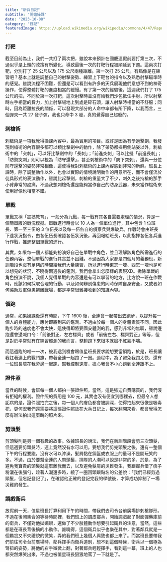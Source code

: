 ```yaml
---
title: "新兵日記"
subtitle: "開始操課"
date: "2023-10-08"
category: "日記"
featuredImage: https://upload.wikimedia.org/wikipedia/commons/4/47/Republic_of_China_Army_%28ROCA%29_Logo.svg
---
```

### 打靶
截至目前為止，我們一共打了兩次把，雖說本來預計在國慶連假前要打第三次，不過似乎是上頭的政策有所變化，導致最後一次的打靶行程被順延到下週。這兩次打靶，分別打了 25 公尺以及 175 公尺兩種距離。第一次打 25 公尺，有點像是在練習吧？基本上就是調整自己的射擊姿勢、練習上下靶台的指令以及熟悉射擊瞄準時的感覺。雖說流程不困難，但還是可以看到有許多的天兵展現他們意想不到的神奇操作，使得整體打靶的進度相當的緩慢。有了第一次的經驗後，這週我們打了 175 公尺的把，不同於第一次打靶，這次射擊時並沒有給我們沙包抵住手肘，所以射擊時左手相當的費力，加上射擊場地上到處是碎石頭，讓人射擊時相當的不舒服；同時，因為距離拉長的關係，可以發現大部分的人命中率都有所下降，以我而言，三個彈夾一共 27 發子彈，我也只命中 3 發，真的覺得自己超廢的。

### 刺槍術
刺槍術是一項我覺得操課內容中，最為實用的項目。或許是因為有學過擊劍，我發現刺槍術的內容很多都可以類比擊劍中的動作，除了架勢都採用側站姿以外，刺槍術中的「突刺」，可以好比擊劍中的「長刺」；「前進突刺」可以比擬「前進長刺」；「防禦突刺」則可以視為「防守還擊」，甚至刺槍術中的「防下突刺」，還與一分位防守還擊的姿勢非常相像，這使得我對刺槍術的上課內容感到非常的新鮮。班長上課時，除了調整動作以外，也會以實際的情境說明動作的用意所在，而不會僅流於徒具形式的表演動作，雖說比起擊劍，刺槍的重量大了不少，刺久之後持槍的那手小臂非常的痠痛，不過我想刺槍術還是能夠當作自己的防身武器，未來當作棍術來使用好像也相當不錯。

### 單戰
單戰又稱「震撼教育」，一般分為九戰，每一戰有其各自需要處理的情況，算是一個簡單版的戰況模擬。單戰進行時會以 10 人為一個單位進行，其中包含 1 位班長、第一至三伍的 3 位伍長以及每一伍各自的偵察兵與爆破兵。作戰時會由班長下達狀況指令，由各伍伍長確認各伍狀況後，再回報給班長，以此指揮各伍各兵進行作戰，推進整個單戰的進行。

其實，如果每一個人都能夠扮演好自己在單戰中角色，並且理解該角色所需進行的任務內容，整個單戰的進行其實並不困難。不過因為大家都是四個月的義務役，新訓階段也沒有足夠的時間給我們大量練習，所以進行時東忘一塊、西忘一塊也是可以想見的狀況，不曉得兩週後的鑑測，我們會拿出怎麼樣的表現XD。撇除單戰的角色扮演不說，我個人覺得單戰的內容還是有可以學習的地方，比方說一班在作戰時，應該如何採取合理的行動，以及如何辨別傷患的同時保障自身安全，又或者如何協助友軍傷患拖離戰場，都是平常很難接收到的知識內容。

### 領跑
通常，如果操課後還有時間，下午 1600 後，全連會一起帶出去跑步，以提升每一個人的身體能力，應付即將到來的鑑測。不過由於每一個人的身體素質不同，因此跑步時的速度也不會太快，這使得即將要國安體測的我，感到非常的無聊，雖說邊跑還會邊喊口令：「前後對正、左右標齊」或者「前後左右、標齊對正」等等，但是對於平常就有在練習體測的我而言，整趟跑下來根本就臉不紅氣不喘。

而這週跑的唯一一次，被我逮到機會跟值星班長要求說想要當領跑，於是，班長讓我扛著連上的戰鬥旗，帶著全連一起跑了一圈。過程中，為了避免我跑太快，還有一位班長陪在我旁邊一起跑，幫我控制速度，擔心我會不小心跑到全連跟不上。

### 證件照
當兵的時候，會幫每一個人都拍一張證件照，當然，這是強迫自費購買的，我們沒有拒絕的權利。證件照的費用是 100 元，其實也沒有便宜到哪裡去，但最令人想詬病的是，證件照拍完之後，每一個人的膚色都會被調深，使得拍起來很像是吸毒犯，更何況我們還需要將這張證件照放在大兵日記上，每次翻開來看，都會覺得怎麼有辦法拍出這麼醜的照片來。

### 剪頭髮
剪頭髮則是另一個有趣的故事。依據班長的說法，我們在新訓階段會剪三次頭髮，但這週要剪頭髮時，連上竟然沒有水可以用。要想我們剪完頭髮之後，還有一整個下午的行程要跑，沒有水可以沖澡，髮屑黏在鋼盔或衣服上的量可不是開玩笑的多。不過，由於要幫全連的人剪頭髮，排隊的人潮可以說是非常的多，於是，為了避免我寶貴的頭髮就這麼離我而去，以及避免髮屑的災難發生，我跟鄰兵借了痱子粉灑在後腦勺，趁著人潮還多時，繞了一圈回頭跟點名的公差說：「我們已經剪過頭髮，但忘記登記了」，在確認他正確的登記完我的學號後，才算成功抑制了一場災難的發生。

### 調戲衛兵
放假前一天，值星班長打算利用下午的時間，帶我們去司令台前廣場排刺槍隊形。不過在後岡集合的等待時間裡，我們班上的調皮鄰兵，開始調戲起了對面彈藥庫前的衛兵，不僅對他拋媚眼，還做了不少肢體動作想要引起衛兵的注意，當然，這些都是在班長背後搞的小動作。誰曉得，這個衛兵似乎也樂在其中，對著鄰兵就是一個尷尬又不失禮貌的微笑，弄的我們班上幾個人興致也都上來了。而當班長要帶我們前往司令台前廣場時，鄰兵揮手向衛兵道別，想不到這個時候，衛兵以一個極為彆扭的姿勢，將他的右手微微上翻，對著鄰兵輕輕揮手，看到這一幕，班上的人也都突然爆笑出來，不過也被值星班長狠狠地罵了一下就是了。
